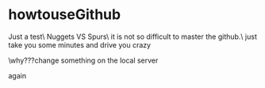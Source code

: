# howtouseGithub
Just a test\\
Nuggets VS Spurs\\
it is not so difficult to master the github.\\
just take you some minutes and drive you crazy

\\why???change something on the local server

again
